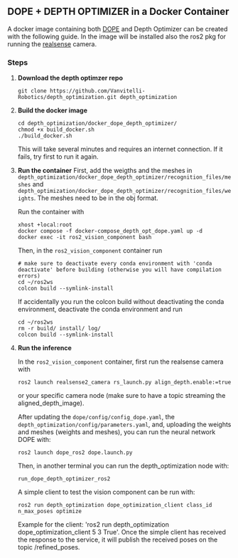 ## DOPE + DEPTH OPTIMIZER in a Docker Container

A docker image containing both [DOPE](https://github.com/Vanvitelli-Robotics/DOPE.git) and Depth Optimizer can be created with the following guide. In the image will be installed also the ros2 pkg for running the [realsense](https://github.com/IntelRealSense/realsense-ros.git) camera.   

### Steps

1. **Download the depth optimzer repo**
   ```
   git clone https://github.com/Vanvitelli-Robotics/depth_optimization.git depth_optimization
   ```


2. **Build the docker image**
   ```
   cd depth_optimization/docker_dope_depth_optimizer/
   chmod +x build_docker.sh
   ./build_docker.sh
   ```
   This will take several minutes and requires an internet connection. If it fails, try first to run it again. 

3. **Run the container**
   First, add the weigths and the meshes in ```depth_optimization/docker_dope_depth_optimizer/recognition_files/meshes``` and ```depth_optimization/docker_dope_depth_optimizer/recognition_files/weights```. The meshes need to be in the obj format. 

   Run the container with
   ```
   xhost +local:root
   docker compose -f docker-compose_depth_opt_dope.yaml up -d
   docker exec -it ros2_vision_component bash
   ```


   Then, in the ```ros2_vision_component``` container run
   ```
   # make sure to deactivate every conda environment with 'conda deactivate' before building (otherwise you will have compilation errors)
   cd ~/ros2ws
   colcon build --symlink-install
   ```
   If accidentally you run the colcon build without deactivating the conda environment, deactivate the conda environment and run
   ```
   cd ~/ros2ws
   rm -r build/ install/ log/
   colcon build --symlink-install
   ```


4. **Run the inference**

   In the ```ros2_vision_component``` container, first run the realsense camera with
   ```
   ros2 launch realsense2_camera rs_launch.py align_depth.enable:=true
   ```
   or your specific camera node (make sure to have a topic streaming the aligned_depth_image).
   
   After updating the ```dope/config/config_dope.yaml```, the ```depth_optimization/config/parameters.yaml```, and, uploading the weights and meshes (weights and meshes), you can run the neural network DOPE with:
   ```
   ros2 launch dope_ros2 dope.launch.py 
   ```
   Then, in another terminal you can run the depth_optimization node with:
   ```
   run_dope_depth_optimizer_ros2
   ```
   A simple client to test the vision component can be run with:
   ```
   ros2 run depth_optimization dope_optimization_client class_id n_max_poses optimize
   ```
   Example for the client: 'ros2 run depth_optimization dope_optimization_client 5 3 True'.
   Once the simple client has received the response to the service, it will publish the received poses on the topic /refined_poses. 
   

 


   

